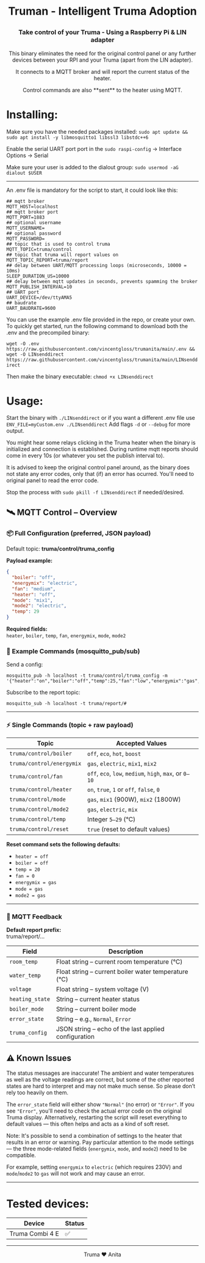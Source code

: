 # <p align="center">Truman - **I**ntelligent **T**ruma **A**doption
### <p align="center">Take control of your Truma - Using a Raspberry Pi &amp; LIN adapter


<p align="center">This binary eliminates the need for the original control panel or any further devices between your RPI and your Truma (apart from the LIN adapter).

<p align="center">It connects to a MQTT broker and will report the current status of the heater.

<p align="center">Control commands are also **sent** to the heater using MQTT.

# Installing:

Make sure you have the needed packages installed:
```sudo apt update && sudo apt install -y libmosquitto1 libssl3 libstdc++6```

Enable the serial UART port port in the ```sudo raspi-config```  → Interface Options → Serial

Make sure your user is added to the dialout group: ```sudo usermod -aG dialout $USER```

---

An .env file is mandatory for the script to start, it could look like this:

```
## mqtt broker
MQTT_HOST=localhost
## mqtt broker port
MQTT_PORT=1883
## optional username
MQTT_USERNAME=
## optional password
MQTT_PASSWORD=
## topic that is used to control truma
MQTT_TOPIC=truma/control
## topic that truma will report values on
MQTT_TOPIC_REPORT=truma/report
## delay between UART/MQTT processing loops (microseconds, 10000 = 10ms)
SLEEP_DURATION_US=10000
## delay between mqtt updates in seconds, prevents spamming the broker
MQTT_PUBLISH_INTERVAL=10
## UART port
UART_DEVICE=/dev/ttyAMA5
## baudrate
UART_BAUDRATE=9600
```

You can use the example .env file provided in the repo, or create your own. To quickly get started, run the following command to download both the .env and the precompiled binary:

```wget -O .env https://raw.githubusercontent.com/vincentgloss/trumanita/main/.env && wget -O LINsenddirect https://raw.githubusercontent.com/vincentgloss/trumanita/main/LINsenddirect```

Then make the binary executable: ```chmod +x LINsenddirect```

# Usage:

Start the binary with ```./LINsenddirect``` or if you want a different .env file use ```ENV_FILE=myCustom.env ./LINsenddirect```
Add flags ```-d``` or ```--debug``` for more output.

You might hear some relays clicking in the Truma heater when the binary is initialized and connection is established.
During runtime mqtt reports should come in every 10s (or whatever you set the publish interval to).

It is advised to keep the original control panel around, as the binary does not state any error codes, only that (if) an error has ocurred. You'll need to original panel to read the error code.

Stop the process with ```sudo pkill -f LINsenddirect``` if needed/desired.

## 🛰️ MQTT Control – Overview

### 📦 Full Configuration (preferred, JSON payload)

Default topic:  **truma/control/truma_config**

**Payload example:**
```json
{
  "boiler": "off",
  "energymix": "electric",
  "fan": "medium",
  "heater": "off",
  "mode": "mix1",
  "mode2": "electric",
  "temp": 29
}
```
**Required fields:**  
`heater`, `boiler`, `temp`, `fan`, `energymix`, `mode`, `mode2`


### 🔧 Example Commands (mosquitto_pub/sub)

Send a config:
``` 
mosquitto_pub -h localhost -t truma/control/truma_config -m '{"heater":"on","boiler":"off","temp":25,"fan":"low","energymix":"gas","mode":"gas","mode2":"gas"}'
```
Subscribe to the report topic:
```
mosquitto_sub -h localhost -t truma/report/#
```
---


### ⚡ Single Commands (topic + raw payload)

| Topic                    | Accepted Values                                              |
|--------------------------|--------------------------------------------------------------|
| `truma/control/boiler`   | `off`, `eco`, `hot`, `boost`                                 |
| `truma/control/energymix`| `gas`, `electric`, `mix1`, `mix2`                     |
| `truma/control/fan`      | `off`, `eco`, `low`, `medium`, `high`, `max`, or `0–10`      |
| `truma/control/heater`   | `on`, `true`, `1` or `off`, `false`, `0`                     |
| `truma/control/mode`     | `gas`, `mix1` (900W), `mix2` (1800W)                         |
| `truma/control/mode2`    | `gas`, `electric`, `mix`                                     |
| `truma/control/temp`     | Integer `5–29` (°C)                                          |
| `truma/control/reset`    | `true` (reset to default values)                             |

**Reset command sets the following defaults:**
- `heater = off`
- `boiler = off`
- `temp = 20`
- `fan = 0`
- `energymix = gas`
- `mode = gas`
- `mode2 = gas`

---

### 📡 MQTT Feedback

**Default report prefix:**  
truma/report/...


| Field            | Description                                             |
|------------------|---------------------------------------------------------|
| `room_temp`      | Float string – current room temperature (°C)            |
| `water_temp`     | Float string – current boiler water temperature (°C)    |
| `voltage`        | Float string – system voltage (V)                       |
| `heating_state`  | String – current heater status                          |
| `boiler_mode`    | String – current boiler mode                            |
| `error_state`    | String – e.g., `Normal`, `Error`                        |
| `truma_config`   | JSON string – echo of the last applied configuration    |


## ⚠️ Known Issues

The status messages are inaccurate! The ambient and water temperatures as well as the voltage readings are correct, but some of the other reported states are hard to interpret and may not make much sense. So please don’t rely too heavily on them.

The `error_state` field will either show `"Normal"` (no error) or `"Error"`. If you see `"Error"`, you'll need to check the actual error code on the original Truma display. Alternatively, restarting the script will reset everything to default values — this often helps and acts as a kind of soft reset.

Note: It's possible to send a combination of settings to the heater that results in an error or warning. Pay particular attention to the mode settings — the three mode-related fields (`energymix`, `mode`, and `mode2`) need to be compatible.

For example, setting `energymix` to `electric` (which requires 230V) and `mode`/`mode2` to `gas` will not work and may cause an error.

---

# Tested devices:

| Device                  | Status |
|-------------------------|--------|
| Truma Combi 4 E         |   ✅   |


---
<p align="center">Truma ❤️ Anita